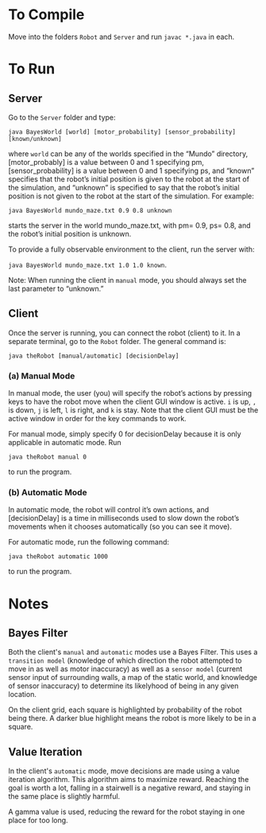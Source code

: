 # To Compile
Move into the folders `Robot` and `Server` and run `javac *.java` in each.

# To Run
## Server

Go to the `Server` folder and type:

`java BayesWorld [world] [motor_probability] [sensor_probability] [known/unknown]`  

where `world` can be any of the worlds specified in the “Mundo” directory, [motor_probably] is a value between 0 and 1 specifying pm, [sensor_probability] is a value between 0 and 1 specifying ps, and “known” specifies that the robot’s initial position is given to the robot at the start of the simulation, and “unknown” is specified to say that the robot’s initial position is not given to the robot at the start of the simulation. For example:

`java BayesWorld mundo_maze.txt 0.9 0.8 unknown`

starts the server in the world mundo_maze.txt, with pm= 0.9, ps= 0.8, and the robot’s initial position is unknown. 

To provide a fully observable environment to the client, run the server with:

`java BayesWorld mundo_maze.txt 1.0 1.0 known`.

Note: When running the client in `manual` mode, you should always set the last parameter to “unknown.”

## Client

Once the server is running, you can connect the robot (client) to it. In a separate terminal, go to the `Robot` folder. The general command is:

`java theRobot [manual/automatic] [decisionDelay]`

### (a) Manual Mode

In manual mode, the user (you) will specify the robot’s actions by pressing keys to have the robot move when the client GUI window is active. `i` is up, `,` is down, `j` is left, `l` is right, and `k` is stay. Note that the client GUI must be the active window in order for the key commands to work.

For manual mode, simply specify 0 for decisionDelay because it is only applicable in automatic mode. Run

`java theRobot manual 0`

to run the program.

### (b) Automatic Mode

In automatic mode, the robot will control it’s own actions, and [decisionDelay] is a time in milliseconds used to slow down the robot’s movements when it chooses automatically (so you can see it move).

For automatic mode, run the following command:

`java theRobot automatic 1000`

to run the program.

# Notes

## Bayes Filter

Both the client's `manual` and `automatic` modes use a Bayes Filter. This uses a `transition model` (knowledge of which direction the robot attempted to move in as well as motor inaccuracy) as well as a `sensor model` (current sensor input of surrounding walls, a map of the static world, and knowledge of sensor inaccuracy) to determine its likelyhood of being in any given location.

On the client grid, each square is highlighted by probability of the robot being there. A darker blue highlight means the robot is more likely to be in a square.

## Value Iteration

In the client's `automatic` mode, move decisions are made using a value iteration algorithm. This algorithm aims to maximize reward. Reaching the goal is worth a lot, falling in a stairwell is a negative reward, and staying in the same place is slightly harmful.

A gamma value is used, reducing the reward for the robot staying in one place for too long.